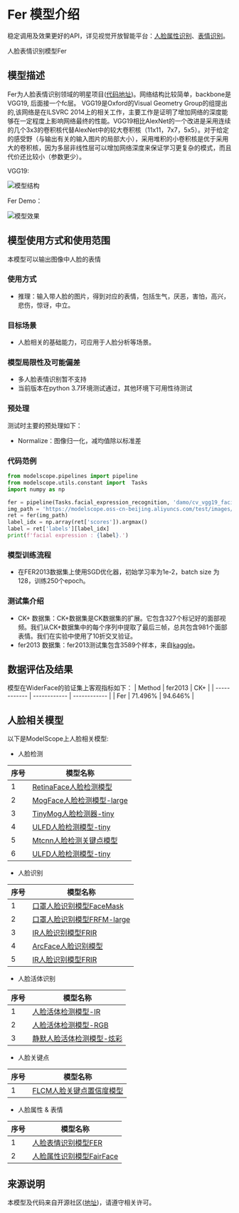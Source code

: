 
# Fer 模型介绍
稳定调用及效果更好的API，详见视觉开放智能平台：[人脸属性识别](https://vision.aliyun.com/experience/detail?tagName=facebody&children=RecognizeFace&spm=a2cio.27993362)、[表情识别](https://vision.aliyun.com/experience/detail?tagName=facebody&children=RecognizeExpression&spm=a2cio.27993362)。

人脸表情识别模型Fer


## 模型描述

Fer为人脸表情识别领域的明星项目([代码地址](https://github.com/WuJie1010/Facial-Expression-Recognition.Pytorch))。网络结构比较简单，backbone是VGG19, 后面接一个fc层。
VGG19是Oxford的Visual Geometry Group的组提出的,该网络是在ILSVRC 2014上的相关工作，主要工作是证明了增加网络的深度能够在一定程度上影响网络最终的性能。VGG19相比AlexNet的一个改进是采用连续的几个3x3的卷积核代替AlexNet中的较大卷积核（11x11，7x7，5x5）。对于给定的感受野（与输出有关的输入图片的局部大小），采用堆积的小卷积核是优于采用大的卷积核，因为多层非线性层可以增加网络深度来保证学习更复杂的模式，而且代价还比较小（参数更少）。


VGG19:

![模型结构](https://modelscope.cn/api/v1/models/damo/cv_vgg19_facial-expression-recognition_fer/repo?Revision=master&FilePath=vgg_19.jpg&View=true)

Fer Demo：

![模型效果](https://modelscope.cn/api/v1/models/damo/cv_vgg19_facial-expression-recognition_fer/repo?Revision=master&FilePath=fer.jpg&View=true)


## 模型使用方式和使用范围
本模型可以输出图像中人脸的表情

### 使用方式
- 推理：输入带人脸的图片，得到对应的表情，包括生气，厌恶，害怕，高兴，悲伤，惊讶，中立。

### 目标场景
- 人脸相关的基础能力，可应用于人脸分析等场景。

### 模型局限性及可能偏差
- 多人脸表情识别暂不支持
- 当前版本在python 3.7环境测试通过，其他环境下可用性待测试

### 预处理
测试时主要的预处理如下：
- Normalize：图像归一化，减均值除以标准差

### 代码范例
```python
from modelscope.pipelines import pipeline
from modelscope.utils.constant import  Tasks
import numpy as np

fer = pipeline(Tasks.facial_expression_recognition, 'damo/cv_vgg19_facial-expression-recognition_fer')
img_path = 'https://modelscope.oss-cn-beijing.aliyuncs.com/test/images/facial_expression_recognition.jpg'
ret = fer(img_path)
label_idx = np.array(ret['scores']).argmax()
label = ret['labels'][label_idx]
print(f'facial expression : {label}.')

```

### 模型训练流程
- 在FER2013数据集上使用SGD优化器，初始学习率为1e-2，batch size 为128，训练250个epoch。

### 测试集介绍
- CK+ 数据集：CK+数据集是CK数据集的扩展。它包含327个标记好的面部视频。我们从CK+数据集中的每个序列中提取了最后三帧，总共包含981个面部表情。我们在实验中使用了10折交叉验证。
- fer2013 数据集：fer2013测试集包含3589个样本，来自[kaggle](https://www.kaggle.com/c/challenges-in-representation-learning-facial-expression-recognition-challenge/data)。

## 数据评估及结果
模型在WiderFace的验证集上客观指标如下：
| Method | fer2013 | CK+ |
| ------------ | ------------ | ------------ | 
| Fer | 71.496% | 94.646% | 
## 人脸相关模型

以下是ModelScope上人脸相关模型:

- 人脸检测

| 序号 | 模型名称 |
| ------------ | ------------ |
| 1 | [RetinaFace人脸检测模型](https://modelscope.cn/models/damo/cv_resnet50_face-detection_retinaface/summary) |
| 2 | [MogFace人脸检测模型-large](https://modelscope.cn/models/damo/cv_resnet101_face-detection_cvpr22papermogface/summary) |
| 3 | [TinyMog人脸检测器-tiny](https://modelscope.cn/models/damo/cv_manual_face-detection_tinymog/summary) |
| 4 | [ULFD人脸检测模型-tiny](https://modelscope.cn/models/damo/cv_manual_face-detection_ulfd/summary) |
| 5 | [Mtcnn人脸检测关键点模型](https://modelscope.cn/models/damo/cv_manual_face-detection_mtcnn/summary) |
| 6 | [ULFD人脸检测模型-tiny](https://modelscope.cn/models/damo/cv_manual_face-detection_ulfd/summary) |


- 人脸识别

| 序号 | 模型名称 |
| ------------ | ------------ |
| 1 | [口罩人脸识别模型FaceMask](https://modelscope.cn/models/damo/cv_resnet_face-recognition_facemask/summary) |
| 2 | [口罩人脸识别模型FRFM-large](https://modelscope.cn/models/damo/cv_manual_face-recognition_frfm/summary) |
| 3 | [IR人脸识别模型FRIR](https://modelscope.cn/models/damo/cv_manual_face-recognition_frir/summary) |
| 4 | [ArcFace人脸识别模型](https://modelscope.cn/models/damo/cv_ir50_face-recognition_arcface/summary) |
| 5 | [IR人脸识别模型FRIR](https://modelscope.cn/models/damo/cv_manual_face-recognition_frir/summary) |

- 人脸活体识别

| 序号 | 模型名称 |
| ------------ | ------------ |
| 1 | [人脸活体检测模型-IR](https://modelscope.cn/models/damo/cv_manual_face-liveness_flir/summary) |
| 2 | [人脸活体检测模型-RGB](https://modelscope.cn/models/damo/cv_manual_face-liveness_flrgb/summary) |
| 3 | [静默人脸活体检测模型-炫彩](https://modelscope.cn/models/damo/cv_manual_face-liveness_flxc/summary) |

- 人脸关键点

| 序号 | 模型名称 |
| ------------ | ------------ |
| 1 | [FLCM人脸关键点置信度模型](https://modelscope.cn/models/damo/cv_manual_facial-landmark-confidence_flcm/summary) |

- 人脸属性 & 表情


| 序号 | 模型名称 |
| ------------ | ------------ |
| 1 | [人脸表情识别模型FER](https://modelscope.cn/models/damo/cv_vgg19_facial-expression-recognition_fer/summary) |
| 2 | [人脸属性识别模型FairFace](https://modelscope.cn/models/damo/cv_resnet34_face-attribute-recognition_fairface/summary) |


## 来源说明
本模型及代码来自开源社区([地址](https://github.com/WuJie1010/Facial-Expression-Recognition.Pytorch))，请遵守相关许可。

